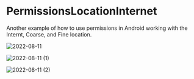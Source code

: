 # PermissionsLocationInternet

Another example of how to use permissions in Android working with the Internt, Coarse, and Fine location.

![2022-08-11](https://user-images.githubusercontent.com/105057858/184171157-f0fbdcd9-5588-4277-b035-2127aa0bf570.png)

![2022-08-11 (1)](https://user-images.githubusercontent.com/105057858/184171171-e3e67d38-6406-4c51-b59e-81173262f313.png)

![2022-08-11 (2)](https://user-images.githubusercontent.com/105057858/184266510-24e21822-124b-4a45-ac12-ec6baab18c16.png)
